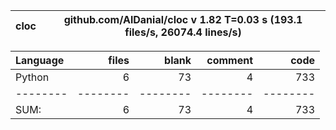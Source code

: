 cloc|github.com/AlDanial/cloc v 1.82  T=0.03 s (193.1 files/s, 26074.4 lines/s)
--- | ---

Language|files|blank|comment|code
:-------|-------:|-------:|-------:|-------:
Python|6|73|4|733
--------|--------|--------|--------|--------
SUM:|6|73|4|733
